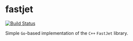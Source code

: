 fastjet
=======

[![Build Status](https://secure.travis-ci.org/go-hep/fastjet.png)](http://travis-ci.org/go-hep/fastjet)

Simple `Go`-based implementation of the `C++` `FastJet` library.


